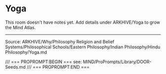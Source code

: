 # Yoga

This room doesn't have notes yet. Add details under ARKHIVE/Yoga to grow the Mind Atlas.

---
Source: ARKHIVE/Why/Philosophy Religion and Belief Systems/Philosophical Schools/Eastern Philosophy/Indian Philosophy/Hindu Philosophy/Yoga.md

/// === PROPROMPT:BEGIN ===
see: MIND/ProPrompts/Library/DOOR-Seeds.md
/// === PROPROMPT:END ===
